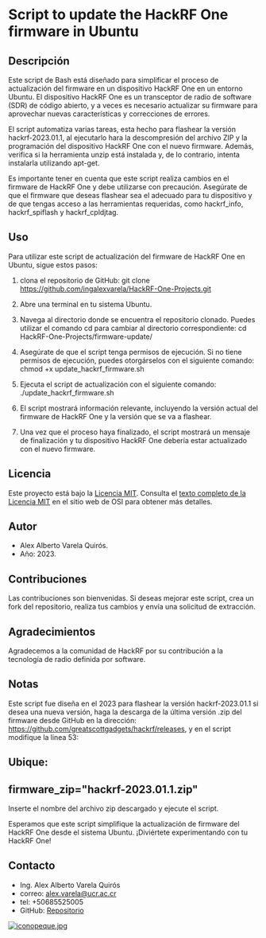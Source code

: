 # Script to update the HackRF One firmware in Ubuntu

## Descripción

Este script de Bash está diseñado para simplificar el proceso de actualización del firmware en un dispositivo HackRF One en un entorno Ubuntu. El dispositivo HackRF One es un transceptor de radio de software (SDR) de código abierto, y a veces es necesario actualizar su firmware para aprovechar nuevas características y correcciones de errores.

El script automatiza varias tareas, esta hecho para flashear la versión hackrf-2023.01.1,
al ejecutarlo hara la descompresión del archivo ZIP y la programación del dispositivo HackRF One con el nuevo firmware. Además, verifica si la herramienta unzip está instalada y, de lo contrario, intenta instalarla utilizando apt-get.

Es importante tener en cuenta que este script realiza cambios en el firmware de HackRF One y debe utilizarse con precaución. Asegúrate de que el firmware que deseas flashear sea el adecuado para tu dispositivo y de que tengas acceso a las herramientas requeridas, como hackrf_info, hackrf_spiflash y hackrf_cpldjtag.

## Uso
Para utilizar este script de actualización del firmware de HackRF One en Ubuntu, sigue estos pasos:

1. clona el repositorio de GitHub:
    git clone https://github.com/ingalexvarela/HackRF-One-Projects.git

2. Abre una terminal en tu sistema Ubuntu.

3. Navega al directorio donde se encuentra el repositorio clonado. Puedes utilizar el comando cd para cambiar al directorio correspondiente:
    cd HackRF-One-Projects/firmware-update/

4. Asegúrate de que el script tenga permisos de ejecución. Si no tiene permisos de ejecución, puedes otorgárselos con el siguiente comando: 
    chmod +x update_hackrf_firmware.sh

5. Ejecuta el script de actualización con el siguiente comando: 
    ./update_hackrf_firmware.sh

6. El script mostrará información relevante, incluyendo la versión actual del firmware de HackRF One y la versión que se va a flashear. 

7. Una vez que el proceso haya finalizado, el script mostrará un mensaje de finalización y tu dispositivo HackRF One debería estar actualizado con el nuevo firmware.


## Licencia
Este proyecto está bajo la [Licencia MIT](https://opensource.org/licenses/MIT). Consulta el [texto completo de la Licencia MIT](https://opensource.org/licenses/MIT) en el sitio web de OSI para obtener más detalles.


## Autor
- Alex Alberto Varela Quirós.
- Año: 2023.

## Contribuciones
Las contribuciones son bienvenidas. Si deseas mejorar este script, crea un fork del repositorio, realiza tus cambios y envía una solicitud de extracción.

## Agradecimientos
Agradecemos a la comunidad de HackRF por su contribución a la tecnología de radio definida por software.

## Notas
Este script fue diseña en el 2023 para flashear la versión hackrf-2023.01.1 si desea una nueva versión, haga la descarga de la última versión .zip del firmware desde GitHub en la dirección: https://github.com/greatscottgadgets/hackrf/releases, y en el script modifique la linea 53:

Ubique: 
-----------------------------------------------
firmware_zip="hackrf-2023.01.1.zip" 
-------------------------------------------------

Inserte el nombre del archivo zip descargado y ejecute el script.

Esperamos que este script simplifique la actualización de firmware del HackRF One desde el sistema Ubuntu. ¡Diviértete experimentando con tu HackRF One!

## Contacto

- Ing. Alex Alberto Varela Quirós
- correo: alex.varela@ucr.ac.cr
- tel: +50685525005
- GitHub: [Repositorio](https://github.com/ingalexvarela/HackRF-One-Projects)

[![iconopeque.jpg](https://i.postimg.cc/hvtdRL0p/iconopeque.jpg)](https://postimg.cc/k6L4xtzb)
